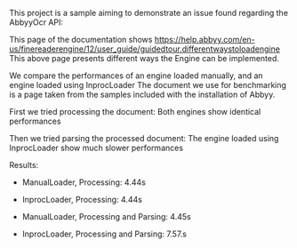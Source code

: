 This project is a sample aiming to demonstrate an issue found regarding the AbbyyOcr API:

This page of the documentation shows
https://help.abbyy.com/en-us/finereaderengine/12/user_guide/guidedtour.differentwaystoloadengine
This above page presents different ways the Engine can be implemented.

We compare the performances of an engine loaded manually, and an engine loaded using InprocLoader
The document we use for benchmarking is a page taken from the samples included with the installation of Abbyy.

First we tried processing the document:
Both engines show identical performances

Then we tried parsing the processed document:
The engine loaded using InprocLoader show much slower performances
    
Results:
 - ManualLoader, Processing: 4.44s
 - InprocLoader, Processing: 4.44s

 - ManualLoader, Processing and Parsing: 4.45s
 - InprocLoader, Processing and Parsing: 7.57.s